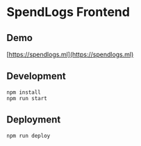 # SpendLogs Frontend

## Demo

[https://spendlogs.ml](https://spendlogs.ml)

## Development

```
npm install
npm run start
```

## Deployment

```
npm run deploy
```
